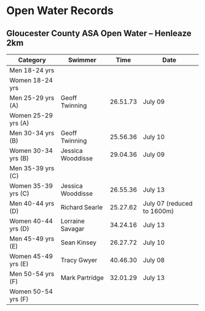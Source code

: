 # Open Water Records

Gloucester County ASA Open Water – Henleaze 2km
---

|Category|Swimmer|Time|Date|
|---|---|---|---|
|Men 18-24 yrs||||
|Women 18-24 yrs||||
|Men 25-29 yrs (A)|Geoff Twinning|26.51.73|July 09|
|Women 25-29 yrs (A)||||
|Men 30-34 yrs (B)|Geoff Twinning|25.56.36|July 10|
|Women 30-34 yrs (B)|Jessica Wooddisse|29.04.36|July 09|
|Men 35-39 yrs \(C)||||
|Women 35-39 yrs \(C)|Jessica Wooddisse|26.55.36|July 13|
|Men 40-44 yrs (D)|Richard Searle|25.27.62|July 07 (reduced to 1600m)|
|Women 40-44 yrs (D)|Lorraine Savagar|34.24.16|July 13|
|Men 45-49 yrs (E)|Sean Kinsey|26.27.72|July 10|
|Women 45-49 yrs (E)|Tracy Gwyer|40.46.30|July 08|
|Men 50-54 yrs (F)|Mark Partridge|32.01.29|July 13|
|Women 50-54 yrs (F)||||


